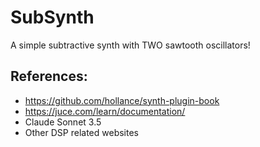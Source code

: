 # SubSynth
A simple subtractive synth with TWO sawtooth oscillators!

## References:
- https://github.com/hollance/synth-plugin-book
- https://juce.com/learn/documentation/
- Claude Sonnet 3.5
- Other DSP related websites
